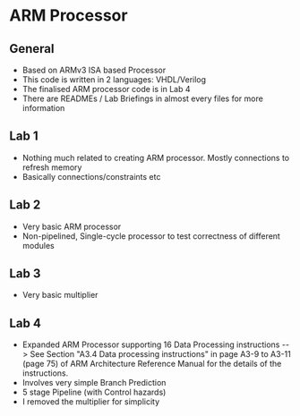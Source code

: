 # ARM Processor 
## General
- Based on ARMv3 ISA based Processor 
- This code is written in 2 languages: VHDL/Verilog
- The finalised ARM processor code is in Lab 4
- There are READMEs / Lab Briefings in almost every files for more information 

## Lab 1
- Nothing much related to creating ARM processor. Mostly connections to refresh memory  
- Basically connections/constraints etc

## Lab 2 
- Very basic ARM processor
- Non-pipelined, Single-cycle processor to test correctness of different modules

## Lab 3
- Very basic multiplier

## Lab 4
- Expanded ARM Processor supporting 16 Data Processing instructions --> See Section "A3.4 Data processing instructions" in page A3-9 to A3-11 (page 75) of ARM Architecture Reference Manual for the details of the instructions.
- Involves very simple Branch Prediction
- 5 stage Pipeline (with Control hazards)
- I removed the multiplier for simplicity 
